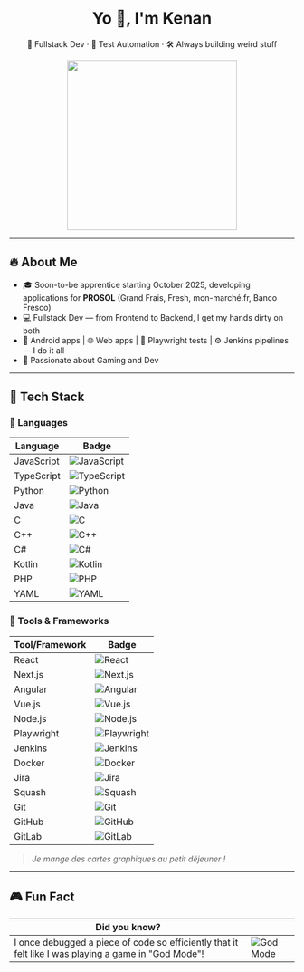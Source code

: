<h1 align="center">Yo 👋, I'm Kenan</h1>
<p align="center">🧠 Fullstack Dev · 🧪 Test Automation · 🛠️ Always building weird stuff</p>
<p align="center">
  <img src="https://media.giphy.com/media/du3J3cXyzhj75IOgvA/giphy.gif" width="300" />
</p>

---

## 🔥 About Me

- 🎓 Soon-to-be apprentice starting October 2025, developing applications for **PROSOL** (Grand Frais, Fresh, mon-marché.fr, Banco Fresco)
- 💻 Fullstack Dev — from Frontend to Backend, I get my hands dirty on both
- 📱 Android apps | 🌐 Web apps | 🧪 Playwright tests | ⚙️ Jenkins pipelines — I do it all
- 🚀 Passionate about Gaming and Dev

---

## 🚀 Tech Stack

### 💬 Languages

| Language | Badge |
|----------|-------|
| JavaScript | ![JavaScript](https://img.shields.io/badge/-JavaScript-F7DF1E?style=flat-square&logo=javascript&logoColor=black) |
| TypeScript | ![TypeScript](https://img.shields.io/badge/-TypeScript-3178C6?style=flat-square&logo=typescript&logoColor=white) |
| Python | ![Python](https://img.shields.io/badge/-Python-3776AB?style=flat-square&logo=python&logoColor=white) |
| Java | ![Java](https://img.shields.io/badge/-Java-007396?style=flat-square&logo=java&logoColor=white) |
| C | ![C](https://img.shields.io/badge/-C-00599C?style=flat-square&logo=c&logoColor=white) |
| C++ | ![C++](https://img.shields.io/badge/-C++-00599C?style=flat-square&logo=c%2b%2b&logoColor=white) |
| C# | ![C#](https://img.shields.io/badge/-CSharp-239120?style=flat-square&logo=c-sharp&logoColor=white) |
| Kotlin | ![Kotlin](https://img.shields.io/badge/-Kotlin-0095D5?style=flat-square&logo=kotlin&logoColor=white) |
| PHP | ![PHP](https://img.shields.io/badge/-PHP-777BB4?style=flat-square&logo=php&logoColor=white) |
| YAML | ![YAML](https://img.shields.io/badge/-YAML-000?style=flat-square&logo=yaml&logoColor=white) |

### 🧰 Tools & Frameworks

| Tool/Framework | Badge |
|----------------|-------|
| React | ![React](https://img.shields.io/badge/-React-20232A?style=flat-square&logo=react&logoColor=61DAFB) |
| Next.js | ![Next.js](https://img.shields.io/badge/-Next.js-000?style=flat-square&logo=next.js) |
| Angular | ![Angular](https://img.shields.io/badge/-Angular-DD0031?style=flat-square&logo=angular&logoColor=white) |
| Vue.js | ![Vue.js](https://img.shields.io/badge/-Vue.js-4FC08D?style=flat-square&logo=vue.js&logoColor=white) |
| Node.js | ![Node.js](https://img.shields.io/badge/-Node.js-339933?style=flat-square&logo=node.js&logoColor=white) |
| Playwright | ![Playwright](https://img.shields.io/badge/-Playwright-2EAD33?style=flat-square&logo=playwright&logoColor=white) |
| Jenkins | ![Jenkins](https://img.shields.io/badge/-Jenkins-D24939?style=flat-square&logo=jenkins&logoColor=white) |
| Docker | ![Docker](https://img.shields.io/badge/-Docker-2496ED?style=flat-square&logo=docker&logoColor=white) |
| Jira | ![Jira](https://img.shields.io/badge/-Jira-0052CC?style=flat-square&logo=jira&logoColor=white) |
| Squash | ![Squash](https://img.shields.io/badge/-Squash-0088CC?style=flat-square) |
| Git | ![Git](https://img.shields.io/badge/-Git-F05032?style=flat-square&logo=git&logoColor=white) |
| GitHub | ![GitHub](https://img.shields.io/badge/-GitHub-181717?style=flat-square&logo=github&logoColor=white) |
| GitLab | ![GitLab](https://img.shields.io/badge/-GitLab-FCA121?style=flat-square&logo=gitlab&logoColor=white) |

> *Je mange des cartes graphiques au petit déjeuner !*

---

## 🎮 Fun Fact

| Did you know? | |
|---------------|-|
| I once debugged a piece of code so efficiently that it felt like I was playing a game in "God Mode"! | ![God Mode](https://media.giphy.com/media/l0HU7zQXQHW4gDvE4/giphy.gif) |
